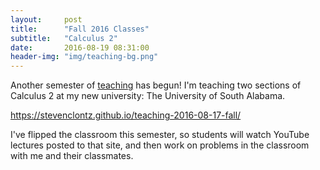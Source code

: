 ```yaml
---
layout:     post
title:      "Fall 2016 Classes"
subtitle:   "Calculus 2"
date:       2016-08-19 08:31:00
header-img: "img/teaching-bg.png"
---
```


Another semester of [teaching](/teaching/) has begun! I'm teaching
two sections of Calculus 2 at my new university: The University of
South Alabama.

<https://stevenclontz.github.io/teaching-2016-08-17-fall/>

I've flipped the classroom this semester, so students will watch
YouTube lectures posted to that site, and then work on problems in
the classroom with me and their classmates.
